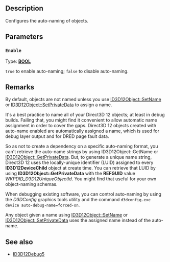 ## Description

Configures the auto-naming of objects.

## Parameters

### `Enable`

Type: **[BOOL](https://learn.microsoft.com/windows/desktop/winprog/windows-data-types)**

`true` to enable auto-naming; `false` to disable auto-naming.

## Remarks

By default, objects are not named unless you use [ID3D12Object::SetName](https://learn.microsoft.com/windows/win32/api/d3d12/nf-d3d12-id3d12object-setname) or [ID3D12Object::SetPrivateData](https://learn.microsoft.com/windows/win32/api/d3d12/nf-d3d12-id3d12object-setprivatedata) to assign a name.

It's a best practice to name all of your Direct3D 12 objects; at least in debug builds. Failing that, you might find it convenient to allow automatic name assignment in order to cover the gaps. Direct3D 12 objects created with auto-name enabled are automatically assigned a name, which is used for debug layer output and for DRED page fault data.

So as not to create a dependency on a specific auto-naming format, you can't retrieve the auto-name strings by using ID3D12Object::GetName or [ID3D12Object::GetPrivateData](https://learn.microsoft.com/windows/win32/api/d3d12/nf-d3d12-id3d12object-getprivatedata). But, to generate a unique name string, Direct3D 12 uses the locally-unique identifier (LUID) assigned to every **ID3D12DeviceChild** object at create time. You can retrieve that LUID by using **ID3D12Object::GetPrivateData** with the **REFGUID** value *WKPDID_D3D12UniqueObjectId*. You might find that useful for your own object-naming schemas.

When debugging existing software, you can control auto-naming by using the *D3DConfig* graphics tools utility and the command `d3dconfig.exe device auto-debug-name=forced-on`.

Any object given a name using [ID3D12Object::SetName](https://learn.microsoft.com/windows/win32/api/d3d12/nf-d3d12-id3d12object-setname) or [ID3D12Object::SetPrivateData](https://learn.microsoft.com/windows/win32/api/d3d12/nf-d3d12-id3d12object-setprivatedata) uses the assigned name instead of the auto-name.

## See also

* [ID3D12Debug5](https://learn.microsoft.com/windows/win32/api/d3d12sdklayers/nn-d3d12sdklayers-id3d12debug5)
